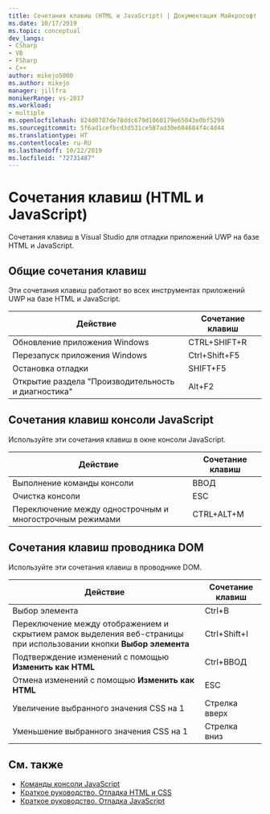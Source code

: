 ```yaml
---
title: Сочетания клавиш (HTML и JavaScript) | Документация Майкрософт
ms.date: 10/17/2019
ms.topic: conceptual
dev_langs:
- CSharp
- VB
- FSharp
- C++
author: mikejo5000
ms.author: mikejo
manager: jillfra
monikerRange: vs-2017
ms.workload:
- multiple
ms.openlocfilehash: 824d0787de78ddc679d1060179e65043e0bf5299
ms.sourcegitcommit: 5f6ad1cefbcd3d531ce587ad30e684684f4c4d44
ms.translationtype: HT
ms.contentlocale: ru-RU
ms.lasthandoff: 10/22/2019
ms.locfileid: "72731487"
---
```

# <a name="keyboard-shortcuts-html-and-javascript"></a>Сочетания клавиш (HTML и JavaScript)

Сочетания клавиш в Visual Studio для отладки приложений UWP на базе HTML и JavaScript.

## <a name="general-shortcuts"></a>Общие сочетания клавиш

 Эти сочетания клавиш работают во всех инструментах приложений UWP на базе HTML и JavaScript.

|Действие|Сочетание клавиш|
|------------|--------------|
|Обновление приложения Windows|CTRL+SHIFT+R|
|Перезапуск приложения Windows|Ctrl+Shift+F5|
|Остановка отладки|SHIFT+F5|
|Открытие раздела "Производительность и диагностика"|Alt+F2|

## <a name="javascript-console-shortcuts"></a>Сочетания клавиш консоли JavaScript

 Используйте эти сочетания клавиш в окне консоли JavaScript.

|Действие|Сочетание клавиш|
|------------|--------------|
|Выполнение команды консоли|ВВОД|
|Очистка консоли|ESC|
|Переключение между однострочным и многострочным режимами|CTRL+ALT+M|

## <a name="dom-explorer-shortcuts"></a>Сочетания клавиш проводника DOM

 Используйте эти сочетания клавиш в проводнике DOM.

|Действие|Сочетание клавиш|
|------------|--------------|
|Выбор элемента|Ctrl+B|
|Переключение между отображением и скрытием рамок выделения веб-страницы при использовании кнопки **Выбор элемента**|Ctrl+Shift+I|
|Подтверждение изменений с помощью **Изменить как HTML**|Ctrl+ВВОД|
|Отмена изменений с помощью **Изменить как HTML**|ESC|
|Увеличение выбранного значения CSS на 1|Стрелка вверх|
|Уменьшение выбранного значения CSS на 1|Стрелка вниз|

## <a name="see-also"></a>См. также
- [Команды консоли JavaScript](../debugger/javascript-console-commands.md?view=vs-2017)
- [Краткое руководство. Отладка HTML и CSS](../debugger/quickstart-debug-html-and-css.md?view=vs-2017)
- [Краткое руководство. Отладка JavaScript](../debugger/quickstart-debug-javascript-using-the-console.md?view=vs-2017)